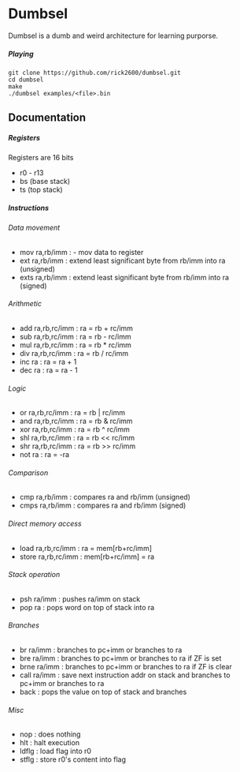 # Dumbsel

Dumbsel is a dumb and weird architecture for learning purporse.

##### Playing
```
git clone https://github.com/rick2600/dumbsel.git
cd dumbsel
make
./dumbsel examples/<file>.bin
```

## Documentation

##### Registers
Registers are 16 bits
- r0 - r13
- bs (base stack)
- ts (top stack)

##### Instructions

###### Data movement
- mov ra,rb/imm : - mov data to register
- ext ra,rb/imm : extend least significant byte from rb/imm into ra (unsigned)
- exts ra,rb/imm : extend least significant byte from rb/imm into ra (signed)

###### Arithmetic
- add ra,rb,rc/imm : ra = rb + rc/imm
- sub ra,rb,rc/imm : ra = rb - rc/imm
- mul ra,rb,rc/imm : ra = rb * rc/imm
- div ra,rb,rc/imm : ra = rb / rc/imm
- inc ra : ra = ra + 1
- dec ra : ra = ra - 1

###### Logic
- or ra,rb,rc/imm : ra = rb | rc/imm
- and ra,rb,rc/imm : ra = rb & rc/imm
- xor ra,rb,rc/imm : ra = rb ^ rc/imm
- shl ra,rb,rc/imm : ra = rb << rc/imm
- shr ra,rb,rc/imm : ra = rb >> rc/imm
- not ra : ra = -ra

###### Comparison
- cmp ra,rb/imm : compares ra and rb/imm (unsigned)
- cmps ra,rb/imm : compares ra and rb/imm (signed)

###### Direct memory access
- load ra,rb,rc/imm : ra = mem[rb+rc/imm]
- store ra,rb,rc/imm : mem[rb+rc/imm] = ra

###### Stack operation
- psh ra/imm : pushes ra/imm on stack
- pop ra : pops word on top of stack into ra

###### Branches
- br ra/imm : branches to pc+imm or branches to ra
- bre ra/imm : branches to pc+imm or branches to ra if ZF is set
- brne ra/imm : branches to pc+imm or branches to ra if ZF is clear
- call ra/imm : save next instruction addr on stack and branches to pc+imm or branches to ra
- back : pops the value on top of stack and branches 

###### Misc
- nop : does nothing
- hlt : halt execution
- ldflg : load flag into r0
- stflg : store r0's content into flag







